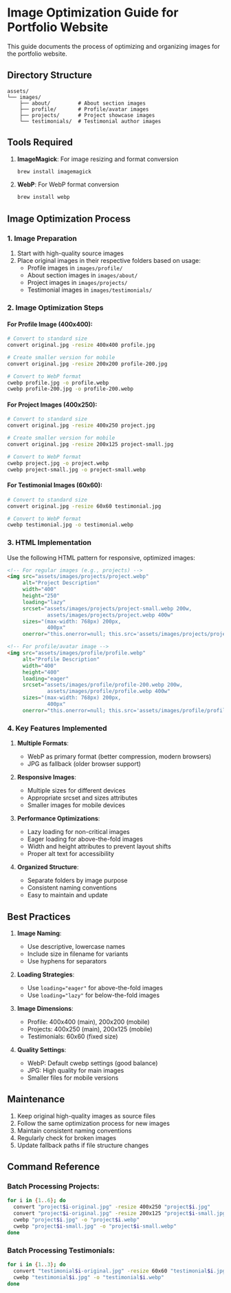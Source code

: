 # Image Optimization Guide for Portfolio Website

This guide documents the process of optimizing and organizing images for the portfolio website.

## Directory Structure

```
assets/
└── images/
    ├── about/         # About section images
    ├── profile/       # Profile/avatar images
    ├── projects/      # Project showcase images
    └── testimonials/  # Testimonial author images
```

## Tools Required

1. **ImageMagick**: For image resizing and format conversion
   ```bash
   brew install imagemagick
   ```

2. **WebP**: For WebP format conversion
   ```bash
   brew install webp
   ```

## Image Optimization Process

### 1. Image Preparation

1. Start with high-quality source images
2. Place original images in their respective folders based on usage:
   - Profile images in `images/profile/`
   - About section images in `images/about/`
   - Project images in `images/projects/`
   - Testimonial images in `images/testimonials/`

### 2. Image Optimization Steps

#### For Profile Image (400x400):
```bash
# Convert to standard size
convert original.jpg -resize 400x400 profile.jpg

# Create smaller version for mobile
convert original.jpg -resize 200x200 profile-200.jpg

# Convert to WebP format
cwebp profile.jpg -o profile.webp
cwebp profile-200.jpg -o profile-200.webp
```

#### For Project Images (400x250):
```bash
# Convert to standard size
convert original.jpg -resize 400x250 project.jpg

# Create smaller version for mobile
convert original.jpg -resize 200x125 project-small.jpg

# Convert to WebP format
cwebp project.jpg -o project.webp
cwebp project-small.jpg -o project-small.webp
```

#### For Testimonial Images (60x60):
```bash
# Convert to standard size
convert original.jpg -resize 60x60 testimonial.jpg

# Convert to WebP format
cwebp testimonial.jpg -o testimonial.webp
```

### 3. HTML Implementation

Use the following HTML pattern for responsive, optimized images:

```html
<!-- For regular images (e.g., projects) -->
<img src="assets/images/projects/project.webp"
     alt="Project Description"
     width="400"
     height="250"
     loading="lazy"
     srcset="assets/images/projects/project-small.webp 200w,
             assets/images/projects/project.webp 400w"
     sizes="(max-width: 768px) 200px,
             400px"
     onerror="this.onerror=null; this.src='assets/images/projects/project.jpg'">

<!-- For profile/avatar image -->
<img src="assets/images/profile/profile.webp"
     alt="Profile Description"
     width="400"
     height="400"
     loading="eager"
     srcset="assets/images/profile/profile-200.webp 200w,
             assets/images/profile/profile.webp 400w"
     sizes="(max-width: 768px) 200px,
             400px"
     onerror="this.onerror=null; this.src='assets/images/profile/profile.jpg'">
```

### 4. Key Features Implemented

1. **Multiple Formats**:
   - WebP as primary format (better compression, modern browsers)
   - JPG as fallback (older browser support)

2. **Responsive Images**:
   - Multiple sizes for different devices
   - Appropriate srcset and sizes attributes
   - Smaller images for mobile devices

3. **Performance Optimizations**:
   - Lazy loading for non-critical images
   - Eager loading for above-the-fold images
   - Width and height attributes to prevent layout shifts
   - Proper alt text for accessibility

4. **Organized Structure**:
   - Separate folders by image purpose
   - Consistent naming conventions
   - Easy to maintain and update

## Best Practices

1. **Image Naming**:
   - Use descriptive, lowercase names
   - Include size in filename for variants
   - Use hyphens for separators

2. **Loading Strategies**:
   - Use `loading="eager"` for above-the-fold images
   - Use `loading="lazy"` for below-the-fold images

3. **Image Dimensions**:
   - Profile: 400x400 (main), 200x200 (mobile)
   - Projects: 400x250 (main), 200x125 (mobile)
   - Testimonials: 60x60 (fixed size)

4. **Quality Settings**:
   - WebP: Default cwebp settings (good balance)
   - JPG: High quality for main images
   - Smaller files for mobile versions

## Maintenance

1. Keep original high-quality images as source files
2. Follow the same optimization process for new images
3. Maintain consistent naming conventions
4. Regularly check for broken images
5. Update fallback paths if file structure changes

## Command Reference

### Batch Processing Projects:
```bash
for i in {1..6}; do
  convert "project$i-original.jpg" -resize 400x250 "project$i.jpg"
  convert "project$i-original.jpg" -resize 200x125 "project$i-small.jpg"
  cwebp "project$i.jpg" -o "project$i.webp"
  cwebp "project$i-small.jpg" -o "project$i-small.webp"
done
```

### Batch Processing Testimonials:
```bash
for i in {1..3}; do
  convert "testimonial$i-original.jpg" -resize 60x60 "testimonial$i.jpg"
  cwebp "testimonial$i.jpg" -o "testimonial$i.webp"
done
``` 